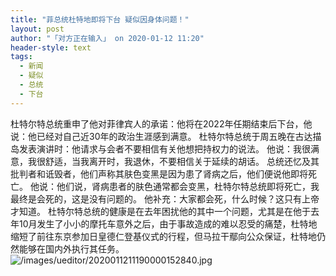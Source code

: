 ```yaml
---
title: "菲总统杜特地即将下台 疑似因身体问题！"
layout: post
author: "「对方正在输入」 on 2020-01-12 11:20"
header-style: text
tags:
  - 新闻
  - 疑似
  - 总统
  - 下台
---
```


杜特尔特总统重申了他对菲律宾人的承诺：他将在2022年任期结束后下台，他说：他已经对自己近30年的政治生涯感到满意。
杜特尔特总统于周五晚在古达描岛发表演讲时：他请求与会者不要相信有关他想把持权力的说法。
他说：我很满意，我很舒适，当我离开时，我退休，不要相信关于延续的胡话。
总统还忆及其批判者和诋毁者，他们声称其肤色变黑是因为患了肾病之后，他们便说他即将死亡。
他说：他们说，肾病患者的肤色通常都会变黑，杜特尔特总统即将死亡，我最终是会死的，这是没有问题的。
他补充：大家都会死，什么时候？这只有上帝才知道。
杜特尔特总统的健康是在去年困扰他的其中一个问题，尤其是在他于去年10月发生了小小的摩托车意外之后，由于事故造成的难以忍受的痛楚，杜特地缩短了前往东京参加日皇德仁登基仪式的行程，但马拉干鄢向公众保证，杜特地仍然能够在国内外执行其任务。
<input type="hidden" value="菲乐园提供">
<img src="http://images.feileyuan.com/images/ueditor/2020011211190000152840.jpg" title="/images/ueditor/2020011211190000152840.jpg" alt="/images/ueditor/2020011211190000152840.jpg">

